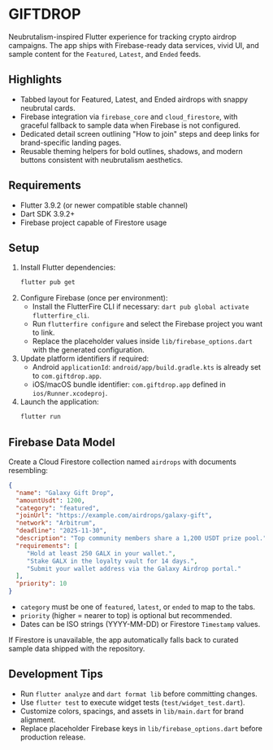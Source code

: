 # GIFTDROP

Neubrutalism-inspired Flutter experience for tracking crypto airdrop campaigns. The app ships with Firebase-ready data services, vivid UI, and sample content for the `Featured`, `Latest`, and `Ended` feeds.

## Highlights

- Tabbed layout for Featured, Latest, and Ended airdrops with snappy neubrutal cards.
- Firebase integration via `firebase_core` and `cloud_firestore`, with graceful fallback to sample data when Firebase is not configured.
- Dedicated detail screen outlining "How to join" steps and deep links for brand-specific landing pages.
- Reusable theming helpers for bold outlines, shadows, and modern buttons consistent with neubrutalism aesthetics.

## Requirements

- Flutter 3.9.2 (or newer compatible stable channel)
- Dart SDK 3.9.2+
- Firebase project capable of Firestore usage

## Setup

1. Install Flutter dependencies:
	```powershell
	flutter pub get
	```
2. Configure Firebase (once per environment):
	- Install the FlutterFire CLI if necessary: `dart pub global activate flutterfire_cli`.
	- Run `flutterfire configure` and select the Firebase project you want to link.
	- Replace the placeholder values inside `lib/firebase_options.dart` with the generated configuration.
3. Update platform identifiers if required:
	- Android `applicationId`: `android/app/build.gradle.kts` is already set to `com.giftdrop.app`.
	- iOS/macOS bundle identifier: `com.giftdrop.app` defined in `ios/Runner.xcodeproj`.
4. Launch the application:
	```powershell
	flutter run
	```

## Firebase Data Model

Create a Cloud Firestore collection named `airdrops` with documents resembling:

```json
{
  "name": "Galaxy Gift Drop",
  "amountUsdt": 1200,
  "category": "featured",
  "joinUrl": "https://example.com/airdrops/galaxy-gift",
  "network": "Arbitrum",
  "deadline": "2025-11-30",
  "description": "Top community members share a 1,200 USDT prize pool.",
  "requirements": [
	 "Hold at least 250 GALX in your wallet.",
	 "Stake GALX in the loyalty vault for 14 days.",
	 "Submit your wallet address via the Galaxy Airdrop portal."
  ],
  "priority": 10
}
```

- `category` must be one of `featured`, `latest`, or `ended` to map to the tabs.
- `priority` (higher = nearer to top) is optional but recommended.
- Dates can be ISO strings (YYYY-MM-DD) or Firestore `Timestamp` values.

If Firestore is unavailable, the app automatically falls back to curated sample data shipped with the repository.

## Development Tips

- Run `flutter analyze` and `dart format lib` before committing changes.
- Use `flutter test` to execute widget tests (`test/widget_test.dart`).
- Customize colors, spacings, and assets in `lib/main.dart` for brand alignment.
- Replace placeholder Firebase keys in `lib/firebase_options.dart` before production release.
